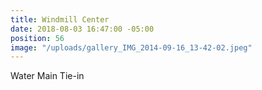 ```yaml
---
title: Windmill Center
date: 2018-08-03 16:47:00 -05:00
position: 56
image: "/uploads/gallery_IMG_2014-09-16_13-42-02.jpeg"
---
```


Water Main Tie-in